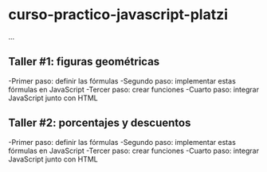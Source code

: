 # curso-practico-javascript-platzi

...

## Taller #1: figuras geométricas

-Primer paso: definir las fórmulas
-Segundo paso: implementar estas fórmulas en JavaScript
-Tercer paso: crear funciones
-Cuarto paso: integrar JavaScript junto con HTML


## Taller #2: porcentajes y descuentos
-Primer paso: definir las fórmulas
-Segundo paso: implementar estas fórmulas en JavaScript
-Tercer paso: crear funciones
-Cuarto paso: integrar JavaScript junto con HTML